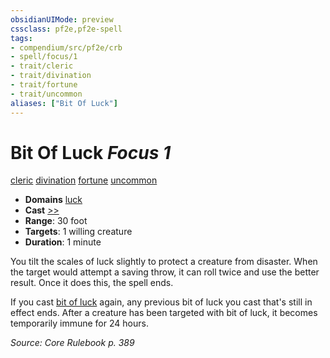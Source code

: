 ```yaml
---
obsidianUIMode: preview
cssclass: pf2e,pf2e-spell
tags:
- compendium/src/pf2e/crb
- spell/focus/1
- trait/cleric
- trait/divination
- trait/fortune
- trait/uncommon
aliases: ["Bit Of Luck"]
---
```

# Bit Of Luck *Focus 1*   
[cleric](Reference/Rules/Traits/cleric.md "Cleric Class Trait")  [divination](divination.md "Divination School Trait")  [fortune](fortune.md "Fortune Effect Trait")  [uncommon](uncommon.md "Uncommon Rarity Trait")  

- **Domains** [luck](Reference/Compendium/Setting/domains.md#Luck)
- **Cast** [>>](chapter-9-playing-the-game.md#Actions "Two-Action") 
- **Range**: 30 foot
- **Targets**: 1 willing creature
- **Duration**: 1 minute

You tilt the scales of luck slightly to protect a creature from disaster. When the target would attempt a saving throw, it can roll twice and use the better result. Once it does this, the spell ends.

If you cast [bit of luck](bit-of-luck.md) again, any previous bit of luck you cast that's still in effect ends. After a creature has been targeted with bit of luck, it becomes temporarily immune for 24 hours.

*Source: Core Rulebook p. 389*